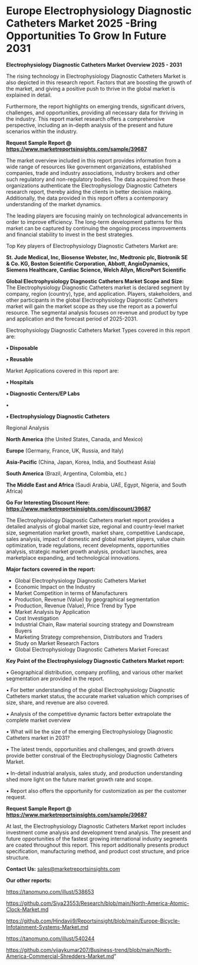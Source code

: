 # Europe Electrophysiology Diagnostic Catheters Market 2025 -Bring Opportunities To Grow In Future 2031

<Strong> Electrophysiology Diagnostic Catheters Market Overview 2025 - 2031</strong>

The rising technology in Electrophysiology Diagnostic Catheters Market is also depicted in this research report. Factors that are boosting the growth of the market, and giving a positive push to thrive in the global market is explained in detail.

Furthermore, the report highlights on emerging trends, significant drivers, challenges, and opportunities, providing all necessary data for thriving in the industry. This report market research offers a comprehensive perspective, including an in-depth analysis of the present and future scenarios within the industry.

<strong>Request Sample Report @ <a href=https://www.marketreportsinsights.com/sample/39687>https://www.marketreportsinsights.com/sample/39687</a></strong>

The market overview included in this report provides information from a wide range of resources like government organizations, established companies, trade and industry associations, industry brokers and other such regulatory and non-regulatory bodies. The data acquired from these organizations authenticate the Electrophysiology Diagnostic Catheters research report, thereby aiding the clients in better decision making. Additionally, the data provided in this report offers a contemporary understanding of the market dynamics.

The leading players are focusing mainly on technological advancements in order to improve efficiency. The long-term development patterns for this market can be captured by continuing the ongoing process improvements and financial stability to invest in the best strategies.

Top Key players of Electrophysiology Diagnostic Catheters Market are:

<strong>St. Jude Medical, Inc, Biosense Webster, Inc, Medtronic plc, Biotronik SE & Co. KG, Boston Scientific Corporation, Abbott, AngioDynamics, Siemens Healthcare, Cardiac Science, Welch Allyn, MicroPort Scientific</strong>

<strong><b>Global Electrophysiology Diagnostic Catheters Market Scope and Size:</b></strong>
The Electrophysiology Diagnostic Catheters market is declared segment by company, region (country), type, and application. Players, stakeholders, and other participants in the global Electrophysiology Diagnostic Catheters market will gain the market scope as they use the report as a powerful resource. The segmental analysis focuses on revenue and product by type and application and the forecast period of 2025-2031.

Electrophysiology Diagnostic Catheters Market Types covered in this report are:

<strong>•  Disposable

•  Reusable</strong>

Market Applications covered in this report are:

<strong>•  Hospitals

•  Diagnostic Centers/EP Labs

•  

•  Electrophysiology Diagnostic Catheters</strong> 

Regional Analysis

<strong>North America</strong> (the United States, Canada, and Mexico)

<strong>Europe</strong> (Germany, France, UK, Russia, and Italy)

<strong>Asia-Pacific</strong> (China, Japan, Korea, India, and Southeast Asia)

<strong>South America</strong> (Brazil, Argentina, Colombia, etc.)

<strong>The Middle East and Africa</strong> (Saudi Arabia, UAE, Egypt, Nigeria, and South Africa)

<strong>Go For Interesting Discount Here: <a href=https://www.marketreportsinsights.com/discount/39687>https://www.marketreportsinsights.com/discount/39687</a></strong>

The Electrophysiology Diagnostic Catheters market report provides a detailed analysis of global market size, regional and country-level market size, segmentation market growth, market share, competitive Landscape, sales analysis, impact of domestic and global market players, value chain optimization, trade regulations, recent developments, opportunities analysis, strategic market growth analysis, product launches, area marketplace expanding, and technological innovations.

<strong><b>Major factors covered in the report:</b></strong>
<ul>
  <li>Global Electrophysiology Diagnostic Catheters Market </li>
  <li>Economic Impact on the Industry</li>
  <li>Market Competition in terms of Manufacturers</li>
  <li>Production, Revenue (Value) by geographical segmentation</li>
  <li>Production, Revenue (Value), Price Trend by Type</li>
  <li>Market Analysis by Application</li>
  <li>Cost Investigation</li>
  <li>Industrial Chain, Raw material sourcing strategy and Downstream Buyers</li>
  <li>Marketing Strategy comprehension, Distributors and Traders</li>
  <li>Study on Market Research Factors</li>
  <li>Global Electrophysiology Diagnostic Catheters Market Forecast</li>
</ul>

<strong><b>Key Point of the Electrophysiology Diagnostic Catheters Market report:</b></strong>

• Geographical distribution, company profiling, and various other market segmentation are provided in the report.

• For better understanding of the global Electrophysiology Diagnostic Catheters market status, the accurate market valuation which comprises of size, share, and revenue are also covered.

• Analysis of the competitive dynamic factors better extrapolate the complete market overview

• What will be the size of the emerging Electrophysiology Diagnostic Catheters market in 2031?

• The latest trends, opportunities and challenges, and growth drivers provide better construal of the Electrophysiology Diagnostic Catheters Market.

• In-detail industrial analysis, sales study, and production understanding shed more light on the future market growth rate and scope.

• Report also offers the opportunity for customization as per the customer request.

<strong>Request Sample Report @ <a href=https://www.marketreportsinsights.com/sample/39687>https://www.marketreportsinsights.com/sample/39687</a></strong>

At last, the Electrophysiology Diagnostic Catheters Market report includes investment come analysis and development trend analysis. The present and future opportunities of the fastest growing international industry segments are coated throughout this report. This report additionally presents product specification, manufacturing method, and product cost structure, and price structure.

<strong>Contact Us:</strong>
sales@marketreportsinsights.com

<strong>Our other reports:</strong>

<a href=https://tanomuno.com/illust/538653>https://tanomuno.com/illust/538653</a>

<a href=https://github.com/Siya23553/Research/blob/main/North-America-Atomic-Clock-Market.md>https://github.com/Siya23553/Research/blob/main/North-America-Atomic-Clock-Market.md</a>

<a href=https://github.com/Hindavii9/Reportsinsight/blob/main/Europe-Bicycle-Infotainment-Systems-Market.md>https://github.com/Hindavii9/Reportsinsight/blob/main/Europe-Bicycle-Infotainment-Systems-Market.md</a>

<a href=https://tanomuno.com/illust/540244>https://tanomuno.com/illust/540244</a>

<a href=https://github.com/vijaykumar207/Business-trend/blob/main/North-America-Commercial-Shredders-Market.md>https://github.com/vijaykumar207/Business-trend/blob/main/North-America-Commercial-Shredders-Market.md</a>"
